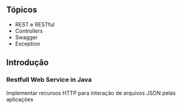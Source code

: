 ## Tópicos 
- REST e RESTful
- Controllers 
- Swagger 
- Exception
## Introdução
### Restfull Web Service in Java
Implementar recursos HTTP para interação de arquivos JSON pelas aplicações

